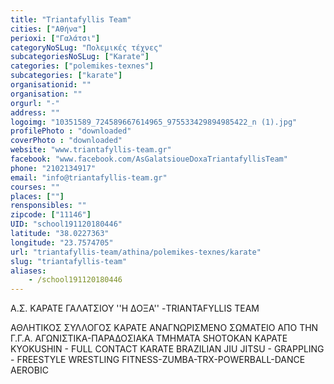 ```yaml
---
title: "Triantafyllis Team"
cities: ["Αθήνα"]
perioxi: ["Γαλάτσι"]
categoryNoSLug: "Πολεμικές τέχνες"
subcategoriesNoSLug: ["Karate"]
categories: ["polemikes-texnes"]
subcategories: ["karate"]
organisationid: ""
organisation: ""
orgurl: "-"
address: ""
logoimg: "10351589_724589667614965_975533429894985422_n (1).jpg"
profilePhoto : "downloaded"
coverPhoto : "downloaded"
website: "www.triantafyllis-team.gr"
facebook: "www.facebook.com/AsGalatsioueDoxaTriantafyllisTeam"
phone: "2102134917"
email: "info@triantafyllis-team.gr"
courses: ""
places: [""]
rensponsibles: ""
zipcode: ["11146"]
UID: "school191120180446"
latitude: "38.0227363"
longitude: "23.7574705"
url: "triantafyllis-team/athina/polemikes-texnes/karate"
slug: "triantafyllis-team"
aliases:
    - /school191120180446
---
```



Α.Σ. ΚΑΡΑΤΕ ΓΑΛΑΤΣΙΟΥ &#39;&#39;Η ΔΟΞΑ&#39;&#39; -TRIANTAFYLLIS TEAM

ΑΘΛΗΤΙΚΟΣ ΣΥΛΛΟΓΟΣ ΚΑΡΑΤΕ ΑΝΑΓΝΩΡΙΣΜΕΝΟ ΣΩΜΑΤΕΙΟ ΑΠΟ ΤΗΝ Γ.Γ.Α. ΑΓΩΝΙΣΤΙΚΑ-ΠΑΡΑΔΟΣΙΑΚΑ ΤΜΗΜΑΤΑ SHOTOKAN ΚΑΡΑΤΕ KYOKUSHIN - FULL CONTACT KARATE BRAZILIAN JIU JITSU - GRAPPLING - FREESTYLE WRESTLING FITNESS-ZUMBA-TRX-POWERBALL-DANCE AEROBIC